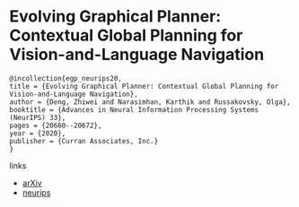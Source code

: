# Evolving Graphical Planner: Contextual Global Planning for Vision-and-Language Navigation

```
@incollection{egp_neurips20,
title = {Evolving Graphical Planner: Contextual Global Planning for Vision-and-Language Navigation},
author = {Deng, Zhiwei and Narasimhan, Karthik and Russakovsky, Olga},
booktitle = {Advances in Neural Information Processing Systems (NeurIPS) 33},
pages = {20660--20672},
year = {2020},
publisher = {Curran Associates, Inc.}
}
```

links
- [arXiv](https://arxiv.org/abs/2007.05655)
- [neurips](https://papers.nips.cc//paper/2020/hash/eddb904a6db773755d2857aacadb1cb0-Abstract.html)

